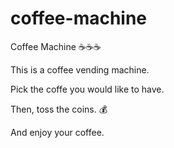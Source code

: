 # coffee-machine
Coffee Machine ☕️☕️☕️

This is a coffee vending machine.

Pick the coffe you would like to have. 

Then, toss the coins. 💰

And enjoy your coffee.
